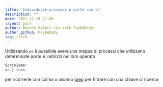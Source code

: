 ```yaml
---
title: 'Individuare processi e porte con ss'
description: ""
date: 2021-12-16 11:00
layout: post
author: Davide Galati (in arte PsykeDady)
author_github: PsykeDady
tag: trick
---
```


Utilizzando `ss` è possibile avere una mappa di processi che utilizzano determinate porte e indirizzi nel loro operato

```bash
Scriviamo:
ss | less 
```

per scorrerle con calma o usiamo [grep](https://feed.linuxpeople.org/posts/grep) per filtrare con una chiave di ricerca  
